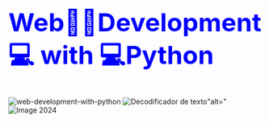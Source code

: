 <h1 style="font-size: 50px; color: blue;">Web🏃🏽Development💻 with 💻Python</h1>

![web-development-with-python](https://github.com/user-attachments/assets/2652770a-305d-4e11-8ed3-d5c53cc68ea5)
![Decodificador de texto](https://github.com/user-attachments/assets/63867f55-b632-450b-84b2-cf445f2eb4f5)"alt="
![Image 2024](https://github.com/user-attachments/assets/6526c6c6-09fc-4e6d-b77c-bd5daeb5f3b7)
